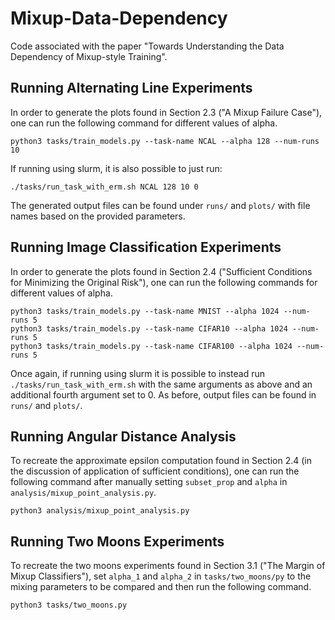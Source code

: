 # Mixup-Data-Dependency
Code associated with the paper "Towards Understanding the Data Dependency of Mixup-style Training".

## Running Alternating Line Experiments
In order to generate the plots found in Section 2.3 ("A Mixup Failure Case"), one can run the following command 
for different values of alpha.

```
python3 tasks/train_models.py --task-name NCAL --alpha 128 --num-runs 10
```

If running using slurm, it is also possible to just run:

```
./tasks/run_task_with_erm.sh NCAL 128 10 0
```

The generated output files can be found under `runs/` and `plots/` with file names based on the provided parameters.

## Running Image Classification Experiments
In order to generate the plots found in Section 2.4 ("Sufficient Conditions for Minimizing the Original Risk"), one can run
the following commands for different values of alpha.

```
python3 tasks/train_models.py --task-name MNIST --alpha 1024 --num-runs 5
python3 tasks/train_models.py --task-name CIFAR10 --alpha 1024 --num-runs 5
python3 tasks/train_models.py --task-name CIFAR100 --alpha 1024 --num-runs 5
```

Once again, if running using slurm it is possible to instead run `./tasks/run_task_with_erm.sh` with the
same arguments as above and an additional fourth argument set to 0. As before, output files can be found in `runs/`
and `plots/`.

## Running Angular Distance Analysis
To recreate the approximate epsilon computation found in Section 2.4 (in the discussion of application of sufficient conditions), one
can run the following command after manually setting `subset_prop` and `alpha` in `analysis/mixup_point_analysis.py`.

```
python3 analysis/mixup_point_analysis.py
```

## Running Two Moons Experiments
To recreate the two moons experiments found in Section 3.1 ("The Margin of Mixup Classifiers"), set `alpha_1` and `alpha_2` 
in `tasks/two_moons/py` to the mixing parameters to be compared and then run the following command.

```
python3 tasks/two_moons.py
```
